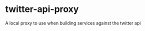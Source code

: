 twitter-api-proxy
=================

A local proxy to use when building services against the twitter api
